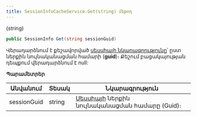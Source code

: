 ```yaml
---
title: SessionInfoCacheService.Get(string) մեթոդ
---
```


(string)

```c#
public SessionInfo Get(string sessionGuid)
```

Վերադարձնում է քեշավորված [սեսսիայի նկարագրությունը](../../types/SessionInfo.md)՝ ըստ ներքին նույնականացման համարի (**guid**)։ Քեշում բացակայության դեպքում վերադարձնում է null:

**Պարամետրեր**

| Անվանում | Տեսակ | Նկարագրություն |
|-----------|-------|-----------------|
| sessionGuid | string | [Սեսսիայի](../../types/SessionInfo.md) ներքին նույնականացման համարը (Guid)։ |
